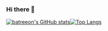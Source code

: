### Hi there 🖖

[![batreeon's GitHub stats](https://github-readme-stats.vercel.app/api?username=batreeon&count_private=true&show_icons=true&theme=react)](https://github.com/anuraghazra/github-readme-stats)[![Top Langs](https://github-readme-stats.vercel.app/api/top-langs/?username=batreeon&layout=compact&hide=javascript,jupyter%20notebook)](https://github.com/anuraghazra/github-readme-stats)
